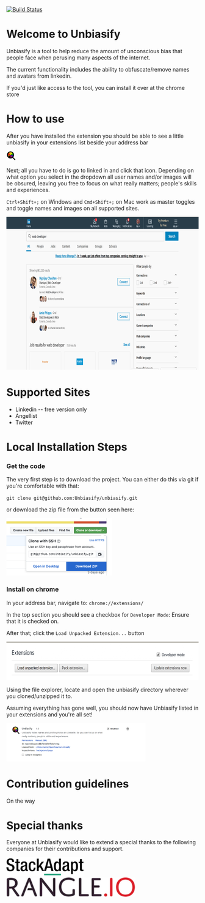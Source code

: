 [![Build Status](https://travis-ci.org/Unbiasify/unbiasify.svg?branch=master)](https://travis-ci.org/Unbiasify/unbiasify)
# Welcome to Unbiasify
Unbiasify is a tool to help reduce the amount of unconscious bias that people face when perusing many aspects of the internet.

The current functionality includes the ability to obfuscate/remove names and avatars from linkedin.

If you'd just like access to the tool, you can install it over at the chrome store 
<!-- TODO: Add a link -->

# How to use

After you have installed the extension you should be able to see a little unbiasify in your extensions list beside your address bar

<img src="icon.png" height="25">

Next; all you have to do is go to linked in and click that icon. Depending on what option you select in the dropdown all user names and/or images will be obsured, leaving you free to focus on what really matters; people's skills and experiences.

`Ctrl+Shift+;` on Windows and `Cmd+Shift+;` on Mac work as master toggles and toggle names and images on all supported sites. 

<img src="assets/unbiasify.gif" height="400">


# Supported Sites

* Linkedin -- free version only
* Angellist
* Twitter

# Local Installation Steps

### Get the code
The very first step is to download the project. You can either do this via git if you're comfortable with that:

`git clone git@github.com:Unbiasify/unbiasify.git`

or download the zip file from the button seen here:

<img src="assets/downloadZip.png" height="150">

### Install on chrome

In your address bar, navigate to: `chrome://extensions/`

In the top section you should see a checkbox for `Developer Mode`: Ensure that it is checked on.

After that; click the `Load Unpacked Extension...` button

<img src="assets/extensions.png" height="100">

Using the file explorer, locate and open the unbiasify directory wherever you cloned/unzipped it to. 

Assuming everything has gone well, you should now have Unbiasify listed in your extensions and you're all set!

<img src="assets/extensionSuccess.png" height="100">


# Contribution guidelines
On the way

# Special thanks
Everyone at Unbiasify would like to extend a special thanks to the following companies for their contributions and support.

<img src="assets/stackadapt.png" height="50">
<img src="assets/rangle.png" height="50">
